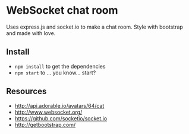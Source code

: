 # WebSocket chat room
Uses express.js and socket.io to make a chat room. Style with bootstrap and made with love.

## Install

- `npm install` to get the dependencies
- `npm start` to ... you know... start?

## Resources
- http://api.adorable.io/avatars/64/cat
- http://www.websocket.org/
- https://github.com/socketio/socket.io
- http://getbootstrap.com/
